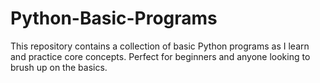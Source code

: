 # Python-Basic-Programs
This repository contains a collection of basic Python programs as I learn and practice core concepts. Perfect for beginners and anyone looking to brush up on the basics.
